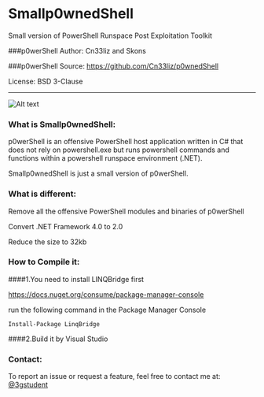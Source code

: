 # Smallp0wnedShell

Small version of PowerShell Runspace Post Exploitation Toolkit 

###p0werShell Author: Cn33liz and Skons

###p0werShell Source: https://github.com/Cn33liz/p0wnedShell

License: BSD 3-Clause

---

![Alt text](/p0wnedShell/Smallp0wnedShell.ico?raw=true "Smallp0wnedShell")


### What is Smallp0wnedShell:

p0werShell is an offensive PowerShell host application written in C# that does not rely on powershell.exe but runs powershell commands and functions within a powershell runspace environment (.NET). 

Smallp0wnedShell is just a small version of p0werShell.

### What is different:

Remove all the offensive PowerShell modules and binaries of p0werShell


Convert .NET Framework 4.0 to 2.0


Reduce the size to 32kb

### How to Compile it:

####1.You need to install LINQBridge first

https://docs.nuget.org/consume/package-manager-console

run the following command in the Package Manager Console

`Install-Package LinqBridge`

####2.Build it by Visual Studio

### Contact:

To report an issue or request a feature, feel free to contact me at:
[@3gstudent](https://twitter.com/3gstudent)

